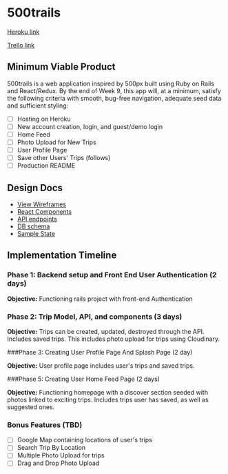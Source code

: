 # 500trails

[Heroku link][heroku]

[Trello link][trello]

[heroku]: https://trails500.herokuapp.com
[trello]: https://trello.com/b/SeQI1hwv/500trails

## Minimum Viable Product

500trails is a web application inspired by 500px built using Ruby on Rails
and React/Redux.  By the end of Week 9, this app will, at a minimum, satisfy the
following criteria with smooth, bug-free navigation, adequate seed data and
sufficient styling:

- [ ] Hosting on Heroku
- [ ] New account creation, login, and guest/demo login
- [ ] Home Feed
- [ ] Photo Upload for New Trips
- [ ] User Profile Page
- [ ] Save other Users' Trips (follows)
- [ ] Production README

## Design Docs
* [View Wireframes][wireframes]
* [React Components][components]
* [API endpoints][api-endpoints]
* [DB schema][schema]
* [Sample State][sample-state]

[wireframes]: ./wireframes
[components]: ./component-hierarchy.md
[sample-state]: ./sample-state.md
[api-endpoints]: ./api-endpoints.md
[schema]: ./schema.md

## Implementation Timeline

### Phase 1: Backend setup and Front End User Authentication (2 days)

**Objective:** Functioning rails project with front-end Authentication

### Phase 2: Trip Model, API, and components (3 days)

**Objective:** Trips can be created, updated, destroyed through the API. Includes
saved trips. This includes photo upload for trips using Cloudinary.

###Phase 3: Creating User Profile Page And Splash Page (2 day)

**Objective:** User profile page includes user's trips and saved trips.

###Phase 5: Creating User Home Feed Page (2 days)

**Objective:** Functioning homepage with a discover section seeded with
  photos linked to exciting trips. Includes trips user has saved, as well as suggested ones.


### Bonus Features (TBD)
- [ ] Google Map containing locations of user's trips
- [ ] Search Trip By Location
- [ ] Multiple Photo Upload for trips
- [ ] Drag and Drop Photo Upload
